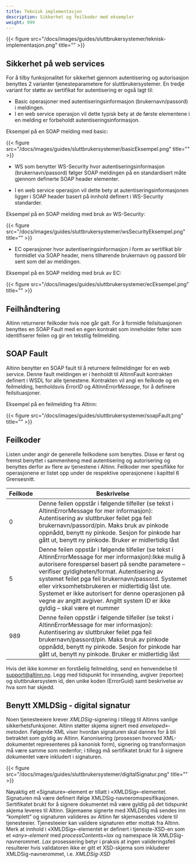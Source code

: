 ```yaml
---
title: Teknisk implementasjon
description: Sikkerhet og feilkoder med eksempler
weight: 999
---
```


{{< figure src="/docs/images/guides/sluttbrukersystemer/teknisk-implementasjon.png" title="" >}}

Sikkerhet på web services
-------------------------

For å tilby funksjonalitet for sikkerhet gjennom autentisering og autorisasjon benyttes 2 varianter tjenesteparametere for sluttbrukersystemer. En tredje variant for støtte av sertifikat for autentisering er også lagt til:

- Basic operasjoner med autentiseringsinformasjon (brukernavn/passord) i meldingen.
- I en web service operasjon vil dette typisk bety at de første elementene i en melding er forbeholdt autentiseringsinformasjon.

Eksempel på en SOAP melding med basic:

{{< figure src="/docs/images/guides/sluttbrukersystemer/basicEksempel.png" title="" >}}

- WS som benytter WS-Security hvor autentiseringsinformasjon (brukernavn/passord) følger SOAP meldingen på en standardisert måte gjennom definerte SOAP header elementer.

- I en web service operasjon vil dette bety at autentiseringsinformasjonen ligger i SOAP header basert på        innhold definert i WS-Security standarder.

Eksempel på en SOAP melding med bruk av WS-Security:

{{< figure src="/docs/images/guides/sluttbrukersystemer/wsSecurityEksempel.png" title="" >}}

- EC operasjoner hvor autentiseringsinformasjon i form av sertifikat blir formidlet via SOAP header, mens tilhørende brukernavn og passord blir sent som del av meldingen.

Eksempel på en SOAP melding med bruk av EC:

{{< figure src="/docs/images/guides/sluttbrukersystemer/ecEksempel.png" title="" >}}

Feilhåndtering
--------------

Altinn returnerer feilkoder hvis noe går galt. For å formidle feilsituasjonen benyttes en SOAP Fault med en egen kontrakt som inneholder felter som identifiserer feilen og gir en tekstlig feilmelding.

SOAP Fault
----------------

Altinn benytter en SOAP fault til å returnere feilmeldinger for en web service. Denne fault meldingen er i henholdt til AltinnFault kontrakten definert i WSDL for alle tjenestene. Kontrakten vil angi en feilkode og en feilmelding, henholdsvis *ErrorID* og *AltinnErrorMessage*, for å definere feilsituasjoner.

Eksempel på en feilmelding fra Altinn:

{{< figure src="/docs/images/guides/sluttbrukersystemer/soapFault.png" title="" >}}

Feilkoder
----------------

Listen under angir de generelle feilkodene som benyttes. Disse er først og fremst benyttet i sammenheng med autentisering og autorisering og benyttes derfor av flere av tjenestene i Altinn. Feilkoder mer spesifikke for operasjonene er listet opp under de respektive operasjonene i kapittel 6 Grensesnitt.

| Feilkode | Beskrivelse |
|--------|--------|
|    0    |Denne feilen oppstår i følgende tilfeller (se tekst i AltinnErrorMessage for mer informasjon): Autentisering av sluttbruker feilet pga feil brukernavn/passord/pin. Maks bruk av pinkode oppnådd, benytt ny pinkode. Sesjon for pinkode har gått ut, benytt ny pinkode. Bruker er midlertidig låst|
|5|Denne feilen oppstår i følgende tilfeller (se tekst i AltinnErrorMessage for mer informasjon):Ikke mulig å autorisere forespørsel basert på sendte parametere – verifiser gyldigheten/format. Autentisering av systemet feilet pga feil brukernavn/passord. Systemet eller virksomhetsbrukeren er midlertidig låst ute. Systemet er ikke autorisert for denne operasjonen på vegne av angitt avgiver. Angitt system ID er ikke gyldig – skal være et nummer|
|989|Denne feilen oppstår i følgende tilfeller (se tekst i AltinnErrorMessage for mer informasjon): Autentisering av sluttbruker feilet pga feil brukernavn/passord/pin. Maks bruk av pinkode oppnådd, benytt ny pinkode. Sesjon for pinkode har gått ut, benytt ny pinkode. Bruker er midlertidig låst|

Hvis det ikke kommer en forståelig feilmelding, send en henvendelse til support@altinn.no. Legg med tidspunkt for innsending, avgiver (reportee) og sluttbrukersystem id, den unike koden (ErrorGuid) samt beskrivelse av hva som har skjedd.

Benytt XMLDSig - digital signatur
---------------------------------

Noen tjenesteeiere krever *XMLDSig*-signering i tillegg til Altinns vanlige sikkerhetsfunksjoner. Altinn støtter skjema signert med *enveloped»-metoden*. Følgende XML viser hvordan signaturen skal dannes for å bli betraktet som gyldig av Altinn. Kanonisering (prosessen hvorved XML-dokumentet representeres på kanonisk form), signering og transformasjon må være samme som nedenfor; i tillegg må sertifikatet brukt for å signere dokumentet være inkludert i signaturen.

{{< figure src="/docs/images/guides/sluttbrukersystemer/digitalSignatur.png" title="" >}}

Nøyaktig ett «Signature»-element er tillatt i «XMLDSig»-elementet. Signaturen må være definert ifølge XMLDSig-navneromspesifikasjonen. Sertifikatet brukt for å signere dokumentet må være gyldig på det tidspunkt skjema leveres til Altinn. Skjemaene signerte med XMLDSig må sendes inn “komplett” og signaturen valideres av Altinn før skjemasendes videre til tjenesteeier. Tjenesteeier kan validere signaturen etter mottak fra Altinn. Merk at innhold i «XMLDSig»-elementet er definert i tjeneste-XSD-en som et *«any»-element* med *processContents=lax* og namespace lik XMLDSig-navnerommet. *Lax* prosessering betyr i praksis at ingen valideringsfeil resulterer hvis validatoren ikke er gitt et XSD-skjema som inkluderer XMLDSig-navnerommet, i.e. *XMLDSig-XSD*